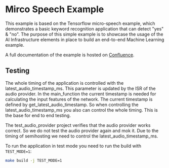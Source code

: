 # Mirco Speech Example 
This example is based on the Tensorflow micro-speech example, which demonstrates a basic keyword recognition application that can detect "yes" & "no". The purpose of this simple example is to showcase the usage of the AI Infrastructure elements in place to build an end-to-end Machine Learning example. 

A full documentation of the example is hosted on [Confluence](https://confluencewikiprod.intra.infineon.com/display/AIML/Micro-speech+example).
## Testing

The whole timing of the application is controlled with the latest_audio_timestamp_ms. This parameter is updated by the ISR of the audio provider. In the main_function the current timestamp is needed for calculating the input features of the network. The current timestamp is defined by get_latest_audio_timestamp. So when controlling the latest_audio_timestamp_ms you also can control the whole timing. This is the base for end to end testing. 

The test_audio_provider project verifies that the audio provider works correct. So we do not test the audio provider again and mok it. Due to the timing of semihosting we need to control the latest_audio_timestamp_ms. 

To run the application in test mode you need to run the build with ```TEST_MODE=1```:

```bash
make build -j TEST_MODE=1
```

